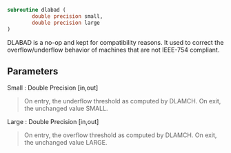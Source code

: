```fortran
subroutine dlabad (
		double precision small,
		double precision large
)
```

 DLABAD is a no-op and kept for compatibility reasons. It used
 to correct the overflow/underflow behavior of machines that
 are not IEEE-754 compliant.


## Parameters
Small : Double Precision [in,out]
> On entry, the underflow threshold as computed by DLAMCH.
> On exit, the unchanged value SMALL.

Large : Double Precision [in,out]
> On entry, the overflow threshold as computed by DLAMCH.
> On exit, the unchanged value LARGE.


